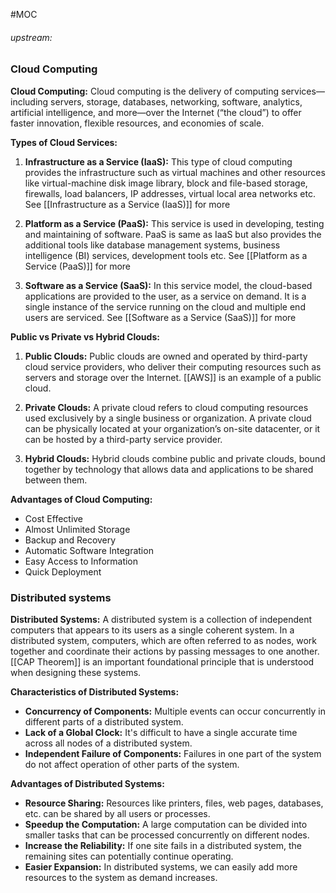 #MOC 
###### upstream: 

### Cloud Computing

**Cloud Computing:**
Cloud computing is the delivery of computing services—including servers, storage, databases, networking, software, analytics, artificial intelligence, and more—over the Internet (“the cloud”) to offer faster innovation, flexible resources, and economies of scale. 

**Types of Cloud Services:**
1. **Infrastructure as a Service (IaaS):** This type of cloud computing provides the infrastructure such as virtual machines and other resources like virtual-machine disk image library, block and file-based storage, firewalls, load balancers, IP addresses, virtual local area networks etc. See [[Infrastructure as a Service (IaaS)]] for more

2. **Platform as a Service (PaaS):** This service is used in developing, testing and maintaining of software. PaaS is same as IaaS but also provides the additional tools like database management systems, business intelligence (BI) services, development tools etc. See [[Platform as a Service (PaaS)]] for more

3. **Software as a Service (SaaS):** In this service model, the cloud-based applications are provided to the user, as a service on demand. It is a single instance of the service running on the cloud and multiple end users are serviced. See [[Software as a Service (SaaS)]] for more

**Public vs Private vs Hybrid Clouds:**
1. **Public Clouds:** Public clouds are owned and operated by third-party cloud service providers, who deliver their computing resources such as servers and storage over the Internet. [[AWS]] is an example of a public cloud.

2. **Private Clouds:** A private cloud refers to cloud computing resources used exclusively by a single business or organization. A private cloud can be physically located at your organization’s on-site datacenter, or it can be hosted by a third-party service provider.

3. **Hybrid Clouds:** Hybrid clouds combine public and private clouds, bound together by technology that allows data and applications to be shared between them.

**Advantages of Cloud Computing:**
- Cost Effective
- Almost Unlimited Storage
- Backup and Recovery
- Automatic Software Integration
- Easy Access to Information
- Quick Deployment

### Distributed systems

**Distributed Systems:**
A distributed system is a collection of independent computers that appears to its users as a single coherent system. In a distributed system, computers, which are often referred to as nodes, work together and coordinate their actions by passing messages to one another. [[CAP Theorem]] is an important foundational principle that is understood when designing these systems. 

**Characteristics of Distributed Systems:**
- **Concurrency of Components:** Multiple events can occur concurrently in different parts of a distributed system. 
- **Lack of a Global Clock:** It's difficult to have a single accurate time across all nodes of a distributed system.
- **Independent Failure of Components:** Failures in one part of the system do not affect operation of other parts of the system.

**Advantages of Distributed Systems:**
- **Resource Sharing:** Resources like printers, files, web pages, databases, etc. can be shared by all users or processes.
- **Speedup the Computation:** A large computation can be divided into smaller tasks that can be processed concurrently on different nodes.
- **Increase the Reliability:** If one site fails in a distributed system, the remaining sites can potentially continue operating.
- **Easier Expansion:** In distributed systems, we can easily add more resources to the system as demand increases.

